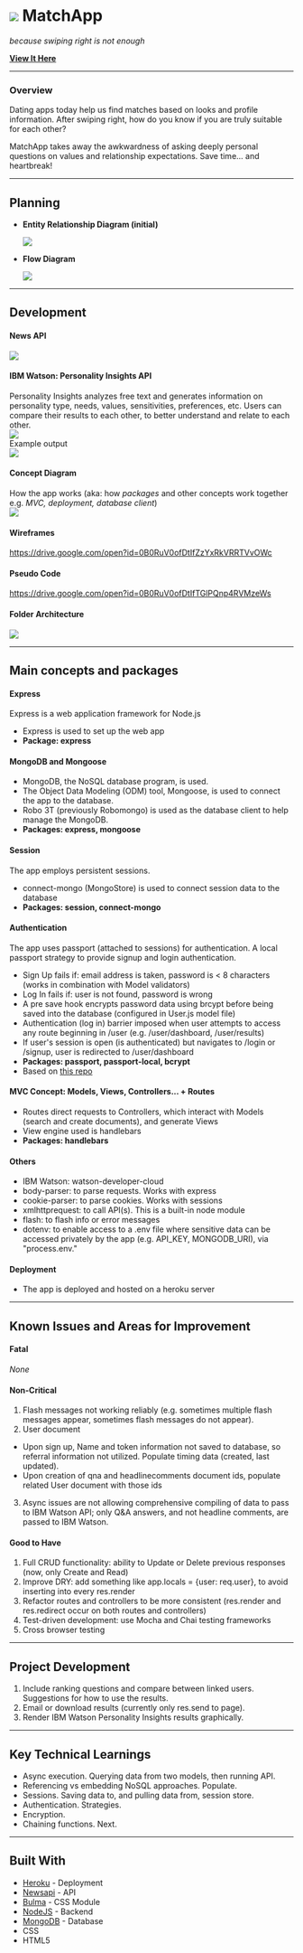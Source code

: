 
<!---
Read Me Contents
-->

# ![](public/img/logo.jpg) MatchApp

_because swiping right is not enough_


**[View It Here](http://fitmatch.herokuapp.com/)**

---
### Overview

Dating apps today help us find matches based on looks and profile information. After swiping right, how do you know if you are truly suitable for each other?

MatchApp takes away the awkwardness of asking deeply personal questions on values and relationship expectations. Save time... and heartbreak!

---
## Planning

* **Entity Relationship Diagram (initial)**

  ![](public/img/erd.png)

* **Flow Diagram**

  ![](public/img/flowdiagram.jpg)

---
## Development

#### News API
![](public/img/newsapi.png)
<br>

#### IBM Watson: Personality Insights API
Personality Insights analyzes free text and generates information on personality type, needs, values, sensitivities, preferences, etc. Users can compare their results to each other, to better understand and relate to each other.
<br>
![](public/img/pi_documentation.png)
<br>
Example output
<br>
![](public/img/pi_display.png)

#### Concept Diagram
How the app works
(aka: how _packages_ and other concepts work together e.g. _MVC, deployment, database client_)
<br>
![](public/img/conceptdiagram.jpg)

#### Wireframes
https://drive.google.com/open?id=0B0RuV0ofDtIfZzYxRkVRRTVvOWc

#### Pseudo Code
https://drive.google.com/open?id=0B0RuV0ofDtIfTGlPQnp4RVMzeWs

#### Folder Architecture
![](public/img/folderarchitecture.png)

---
## Main concepts and packages

#### Express
Express is a web application framework for Node.js
* Express is used to set up the web app
* __Package: express__

#### MongoDB and Mongoose
* MongoDB, the NoSQL database program, is used.
* The Object Data Modeling (ODM) tool, Mongoose, is used to connect the app to the database.
* Robo 3T (previously Robomongo) is used as the database client to help manage the MongoDB.
* __Packages: express, mongoose__

#### Session
The app employs persistent sessions.
* connect-mongo (MongoStore) is used to connect session data to the database
* __Packages: session, connect-mongo__

#### Authentication
The app uses passport (attached to sessions) for authentication.
A local passport strategy to provide signup and login authentication.
* Sign Up fails if: email address is taken, password is < 8 characters (works in combination with Model validators)
* Log In fails if: user is not found, password is wrong
* A pre save hook encrypts password data using brcypt before being saved into the database (configured in User.js model file)
* Authentication (log in) barrier imposed when user attempts to access any route beginning in /user (e.g. /user/dashboard, /user/results)
* If user's session is open (is authenticated) but navigates to /login or /signup, user is redirected to /user/dashboard
* __Packages: passport, passport-local, bcrypt__
* Based on [this repo](https://github.com/primaulia/passport-ref)

#### MVC Concept: Models, Views, Controllers... + Routes
* Routes direct requests to Controllers, which interact with Models (search and create documents), and generate Views
* View engine used is handlebars
* __Packages: handlebars__

#### Others
* IBM Watson: watson-developer-cloud
* body-parser: to parse requests. Works with express
* cookie-parser: to parse cookies. Works with sessions
* xmlhttprequest: to call API(s). This is a built-in node module
* flash: to flash info or error messages
* dotenv: to enable access to a .env file where sensitive data can be accessed privately by the app (e.g. API_KEY, MONGODB_URI), via "process.env."

#### Deployment
* The app is deployed and hosted on a heroku server

---
## Known Issues and Areas for Improvement

#### Fatal
_None_

#### Non-Critical
1. Flash messages not working reliably (e.g. sometimes multiple flash messages appear, sometimes flash messages do not appear).
2. User document
  - Upon sign up, Name and token information not saved to database, so referral information not utilized. Populate timing data (created, last updated).
  - Upon creation of qna and headlinecomments document ids, populate related User document with those ids
3. Async issues are not allowing comprehensive compiling of data to pass to IBM Watson API; only Q&A answers, and not headline comments, are passed to IBM Watson.

#### Good to Have  
1. Full CRUD functionality: ability to Update or Delete previous responses (now, only Create and Read)
2. Improve DRY: add something like app.locals = {user: req.user}, to avoid inserting into every res.render
3. Refactor routes and controllers to be more consistent (res.render and res.redirect occur on both routes and controllers)
4. Test-driven development: use Mocha and Chai testing frameworks
5. Cross browser testing

---
## Project Development

1. Include ranking questions and compare between linked users. Suggestions for how to use the results.
3. Email or download results (currently only res.send to page).
4. Render IBM Watson Personality Insights results graphically.

---
## Key Technical Learnings

* Async execution. Querying data from two models, then running API.
* Referencing vs embedding NoSQL approaches. Populate.
* Sessions. Saving data to, and pulling data from, session store.
* Authentication. Strategies.
* Encryption.
* Chaining functions. Next.

---
## Built With

* [Heroku](https://dashboard.heroku.com/) - Deployment
* [Newsapi](https://newsapi.org) - API
* [Bulma](https://bulma.io) - CSS Module
* [NodeJS](https://nodejs.org) - Backend
* [MongoDB](https://www.mongodb.com) - Database
* CSS
* HTML5
